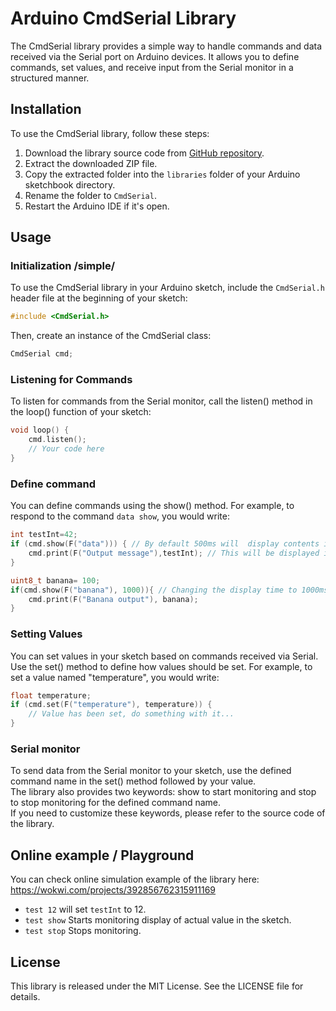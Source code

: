 # Arduino CmdSerial Library

The CmdSerial library provides a simple way to handle commands and data received via the Serial port on Arduino devices.
It allows you to define commands, set values, and receive input from the Serial monitor in a structured manner.

## Installation

To use the CmdSerial library, follow these steps:

1. Download the library source code from [GitHub repository](https://github.com/example/cmd-serial).
2. Extract the downloaded ZIP file.
3. Copy the extracted folder into the `libraries` folder of your Arduino sketchbook directory.
4. Rename the folder to `CmdSerial`.
5. Restart the Arduino IDE if it's open.

## Usage

### Initialization /simple/

To use the CmdSerial library in your Arduino sketch, include the `CmdSerial.h` header file at the beginning of your
sketch:

```cpp
#include <CmdSerial.h>
```

Then, create an instance of the CmdSerial class:

```cpp
CmdSerial cmd;
```

### Listening for Commands

To listen for commands from the Serial monitor, call the listen() method in the loop() function of your sketch:

```cpp
void loop() {
    cmd.listen();
    // Your code here
} 
```

### Define command

You can define commands using the show() method. For example, to respond to the command `data show`, you would write:

```cpp
int testInt=42;
if (cmd.show(F("data"))) { // By default 500ms will  display contents in if statement.
    cmd.print(F("Output message"),testInt); // This will be displayed in Serial monitor.
}

uint8_t banana= 100;
if(cmd.show(F("banana"), 1000)){ // Changing the display time to 1000ms 
    cmd.print(F("Banana output"), banana);
}

```

### Setting Values

You can set values in your sketch based on commands received via Serial. Use the set() method to define how values
should be set. For example, to set a value named "temperature", you would write:

```cpp
float temperature;
if (cmd.set(F("temperature"), temperature)) {
    // Value has been set, do something with it...
}
```

### Serial monitor

To send data from the Serial monitor to your sketch, use the defined command name in the set() method followed by your
value.\
The library also provides two keywords: show to start monitoring and stop to stop monitoring for the defined command
name. \
If you need to customize these keywords, please refer to the source code of the library.

## Online example / Playground

You can check online simulation example of the library here: \
https://wokwi.com/projects/392856762315911169

* `test 12` will set `testInt` to 12.
* `test show` Starts monitoring display of actual value in the sketch.
* `test stop` Stops monitoring.

## License

This library is released under the MIT License. See the LICENSE file for details.
